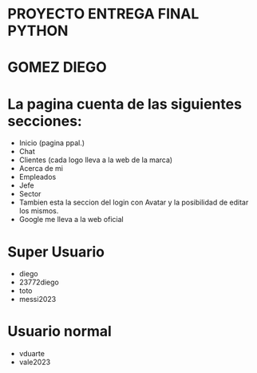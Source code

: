 # PROYECTO ENTREGA FINAL PYTHON
# GOMEZ DIEGO 

# La pagina cuenta de las siguientes secciones:
+ Inicio (pagina ppal.)
+ Chat
+ Clientes (cada logo lleva a la web de la marca)
+ Acerca de mi
+ Empleados
+ Jefe
+ Sector
+ Tambien esta la seccion del login con Avatar y la posibilidad de editar los mismos.
+ Google me lleva a la web oficial

# Super Usuario
+ diego
+ 23772diego
+ toto
+ messi2023

# Usuario normal
+ vduarte
+ vale2023 